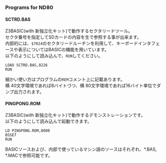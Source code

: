 ### Programs for ND80

#### SCTRD.BAS

Z3BASIC(with 新独立化キット)で動作するセクタリードツール。  
セクタ番号を指定してSDカードの内容を生で参照する事が出来ます。  
内部的には、`$7024`のセクタリードルーチンを利用して、キーボードインタフェースや表示についてはBASICの機能を用いています。  
以下のようにして読み込んで、`RUN`してください。
```
LOAD SCTRD.BAS,8226
RUN
```

細かい使い方はプログラムの`REM`コメント上に記載あります。  
横 40文字環境であれば8バイトづつ、横 80文字環境であれば16バイト単位でダンプ出力されます。

#### PINGPONG.ROM

Z3BASIC(with 新独立化キット)で動作するデモンストレーションです。  
以下のようにして読み込んで起動できます。  
```
LD PINGPONG.ROM,8000
BSSET
RUN
```

BASICソースおよび、内部で使っているマシン語のソースはそれぞれ、*.BAS, *.MACで参照可能です。  
